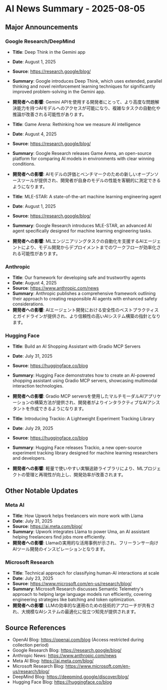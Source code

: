 # AI News Summary - 2025-08-05

## Major Announcements

### Google Research/DeepMind
- **Title**: Deep Think in the Gemini app
- **Date**: August 1, 2025
- **Source**: https://research.google/blog/
- **Summary**: Google introduces Deep Think, which uses extended, parallel thinking and novel reinforcement learning techniques for significantly improved problem-solving in the Gemini app.
- **開発者への影響**: Gemini APIを使用する開発者にとって、より高度な問題解決能力を持つAIモデルへのアクセスが可能になり、複雑なタスクの自動化や推論が改善される可能性があります。

- **Title**: Game Arena: Rethinking how we measure AI intelligence
- **Date**: August 4, 2025
- **Source**: https://research.google/blog/
- **Summary**: Google Research releases Game Arena, an open-source platform for comparing AI models in environments with clear winning conditions.
- **開発者への影響**: AIモデルの評価とベンチマークのための新しいオープンソースツールが提供され、開発者が自身のモデルの性能を客観的に測定できるようになります。

- **Title**: MLE-STAR: A state-of-the-art machine learning engineering agent
- **Date**: August 1, 2025
- **Source**: https://research.google/blog/
- **Summary**: Google Research introduces MLE-STAR, an advanced AI agent specifically designed for machine learning engineering tasks.
- **開発者への影響**: MLエンジニアリングタスクの自動化を支援するAIエージェントにより、モデル開発からデプロイメントまでのワークフローが効率化される可能性があります。

### Anthropic
- **Title**: Our framework for developing safe and trustworthy agents
- **Date**: August 4, 2025
- **Source**: https://www.anthropic.com/news
- **Summary**: Anthropic publishes a comprehensive framework outlining their approach to creating responsible AI agents with enhanced safety considerations.
- **開発者への影響**: AIエージェント開発における安全性のベストプラクティスとガイドラインが提供され、より信頼性の高いAIシステム構築の指針となります。

### Hugging Face
- **Title**: Build an AI Shopping Assistant with Gradio MCP Servers
- **Date**: July 31, 2025
- **Source**: https://huggingface.co/blog
- **Summary**: Hugging Face demonstrates how to create an AI-powered shopping assistant using Gradio MCP servers, showcasing multimodal interaction technologies.
- **開発者への影響**: Gradio MCP serversを使用したマルチモーダルAIアプリケーションの構築方法が提供され、開発者がよりインタラクティブなAIアシスタントを作成できるようになります。

- **Title**: Introducing Trackio: A Lightweight Experiment Tracking Library
- **Date**: July 29, 2025
- **Source**: https://huggingface.co/blog
- **Summary**: Hugging Face releases Trackio, a new open-source experiment tracking library designed for machine learning researchers and developers.
- **開発者への影響**: 軽量で使いやすい実験追跡ライブラリにより、MLプロジェクトの管理と再現性が向上し、開発効率が改善されます。

## Other Notable Updates

### Meta AI
- **Title**: How Upwork helps freelancers win more work with Llama
- **Date**: July 31, 2025
- **Source**: https://ai.meta.com/blog/
- **Summary**: Upwork integrates Llama to power Uma, an AI assistant helping freelancers find jobs more efficiently.
- **開発者への影響**: Llamaの実用的な活用事例が示され、フリーランサー向けAIツール開発のインスピレーションとなります。

### Microsoft Research
- **Title**: Technical approach for classifying human-AI interactions at scale
- **Date**: July 23, 2025
- **Source**: https://www.microsoft.com/en-us/research/blog/
- **Summary**: Microsoft Research discusses Semantic Telemetry's approach to helping large language models run efficiently, covering engineering strategies like batching and token optimization.
- **開発者への影響**: LLMの効率的な運用のための技術的アプローチが共有され、大規模なAIシステムの最適化に役立つ知見が提供されます。

## Source References
- OpenAI Blog: https://openai.com/blog (Access restricted during collection period)
- Google Research Blog: https://research.google/blog/
- Anthropic News: https://www.anthropic.com/news
- Meta AI Blog: https://ai.meta.com/blog/
- Microsoft Research Blog: https://www.microsoft.com/en-us/research/blog/
- DeepMind Blog: https://deepmind.google/discover/blog/
- Hugging Face Blog: https://huggingface.co/blog